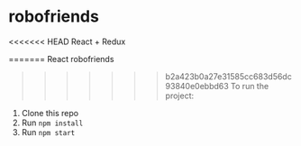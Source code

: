# robofriends
<<<<<<< HEAD
React + Redux

=======
React robofriends
>>>>>>> b2a423b0a27e31585cc683d56dc93840e0ebbd63
To run the project:

1. Clone this repo
2. Run `npm install`
3. Run `npm start`
